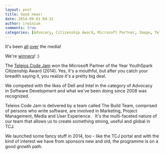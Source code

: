 ```yaml
---
layout: post
title: Good news!
date: 2014-09-01 04:32
author: irwinium
comments: true
categories: [Advocacy, Citizenship Award, Microsoft Partner, Image, Teleios Code Jam, Uncategorized, Winning]
---
```

It's been <a title="all" href="http://www.guardian.co.tt/business/2014-06-05/teleios-wins-microsoft-youthspark-citizenship-award" target="_blank">all</a> <a title="over" href="http://www.newsday.co.tt/businessday/0,198753.html" target="_blank">over</a> the media!

We're <a title="winners" href="http://www.teleios-systems.com/news/2014/9/2/teleios-systems-wins-microsoft-partner-of-the-year-youthspark-citizenship-award-2014" target="_blank">winners</a>! :)

The <a title="programme" href="http://codejam.teleios-systems.com/" target="_blank">Teleios Code Jam</a> won the Microsoft Partner of the Year YouthSpark Citizenship Award (2014). Yes, it's a mouthful, but after you catch your breadth saying it, you realize it's a pretty big deal.

We competed with the likes of Dell and Intel in the category of Advocacy in Software Development and what we've been doing since 2008 was recognized.

Teleios Code Jam is delivered by a team called The Build Team, comprised of persons who write software, are involved in Marketing, Project Management, Media and User Experience.   It's the multi-faceted nature of our team that allows us to create something strong, useful and global in TCJ.

We launched some fancy stuff in 2014, too - like the TCJ portal and with the kind of interest we have from sponsors new and old, the programme is on a good growth path.
